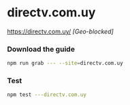 # directv.com.uy

https://directv.com.uy/ _[Geo-blocked]_

### Download the guide

```sh
npm run grab --- --site=directv.com.uy
```

### Test

```sh
npm test ---directv.com.uy
```
